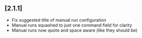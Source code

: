 ## [2.1.1]
- Fix suggested title of manual run configuration
- Manual runs squashed to just one command field for clarity
- Manual runs now quote and space aware (like they should be)
